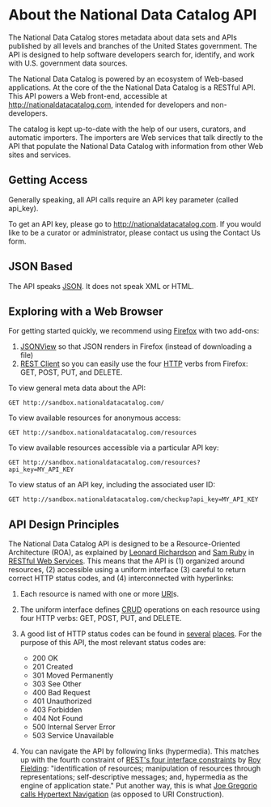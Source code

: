# About the National Data Catalog API

The National Data Catalog stores metadata about data sets and APIs published by all levels and branches of the United States government. The API is designed to help software developers search for, identify, and work with U.S. government data sources.

The National Data Catalog is powered by an ecosystem of Web-based applications. At the core of the the National Data Catalog is a RESTful API. This API powers a Web front-end, accessible at http://nationaldatacatalog.com, intended for developers and non-developers.

The catalog is kept up-to-date with the help of our users, curators, and automatic importers. The importers are Web services that talk directly to the API that populate the National Data Catalog with information from other Web sites and services.

## Getting Access

Generally speaking, all API calls require an API key parameter (called api_key).

To get an API key, please go to http://nationaldatacatalog.com. If you would like to be a curator or administrator, please contact us using the Contact Us form.

## JSON Based

The API speaks [JSON](http://json.org/). It does not speak XML or HTML.

## Exploring with a Web Browser

For getting started quickly, we recommend using [Firefox](http://getfirefox.com) with two add-ons:

1. [JSONView](https://addons.mozilla.org/en-US/firefox/addon/10869) so that JSON renders in Firefox (instead of downloading a file)
2. [REST Client]() so you can easily use the four [HTTP](http://en.wikipedia.org/wiki/Hypertext_Transfer_Protocol)  verbs from Firefox:  GET, POST, PUT, and DELETE.

To view general meta data about the API:

    GET http://sandbox.nationaldatacatalog.com/
    
To view available resources for anonymous access:

    GET http://sandbox.nationaldatacatalog.com/resources

To view available resources accessible via a particular API key:

    GET http://sandbox.nationaldatacatalog.com/resources?api_key=MY_API_KEY

To view status of an API key, including the associated user ID:

    GET http://sandbox.nationaldatacatalog.com/checkup?api_key=MY_API_KEY

## API Design Principles

The National Data Catalog API is designed to be a Resource-Oriented Architecture (ROA), as explained by [Leonard Richardson](http://www.crummy.com/) and [Sam Ruby](http://intertwingly.net/) in [RESTful Web Services](http://oreilly.com/catalog/9780596529260). This means that the API is (1) organized around resources, (2) accessible using a uniform interface
(3) careful to return correct HTTP status codes, and (4) interconnected with hyperlinks:

1. Each resource is named with one or more [URI](http://en.wikipedia.org/wiki/Uniform_Resource_Identifier)s.

2. The uniform interface defines [CRUD](http://en.wikipedia.org/wiki/Create,_read,_update_and_delete) operations on each resource using four HTTP verbs: GET, POST, PUT, and DELETE.

3. A good list of HTTP status codes can be found in [several](http://en.wikipedia.org/wiki/List_of_HTTP_status_codes) [places](http://www.w3.org/Protocols/HTTP/HTRESP.html). For the purpose of this API, the most relevant status codes are:

    * 200 OK
    * 201 Created
    * 301 Moved Permanently
    * 303 See Other
    * 400 Bad Request
    * 401 Unauthorized
    * 403 Forbidden
    * 404 Not Found
    * 500 Internal Server Error
    * 503 Service Unavailable

4. You can navigate the API by following links (hypermedia). This matches up with the fourth constraint of [REST's four interface constraints](http://www.ics.uci.edu/~fielding/pubs/dissertation/rest_arch_style.htm#sec_5_1_5) by [Roy Fielding](http://roy.gbiv.com/): "identification of resources; manipulation of resources through representations; self-descriptive messages; and, hypermedia as the engine of application state." Put another way, this is what [Joe Gregorio calls Hypertext Navigation](http://www.xml.com/pub/a/2005/04/06/restful.html) (as opposed to URI Construction). 
